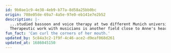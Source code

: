 ```yaml
---
id: 9b0ae1c9-4e38-4eb9-b77a-8d58a25bb0bc
origin: 708e05de-69a7-4a5e-97e0-eb141e7e2b52
description: |-
  ...studied bassoon and voice therapy at two different Munich universities. She loves and passionately embraces the Stegreif philosophy in all its facets.
  Therapeutic work with musicians is another field close to Anne's heart.
fun_fact: 'Can curl the corners of her mouth.'
updated_by: 5c84a3c2-1f9f-4c46-ace2-d9eaf068d261
updated_at: 1686045150
---
```


